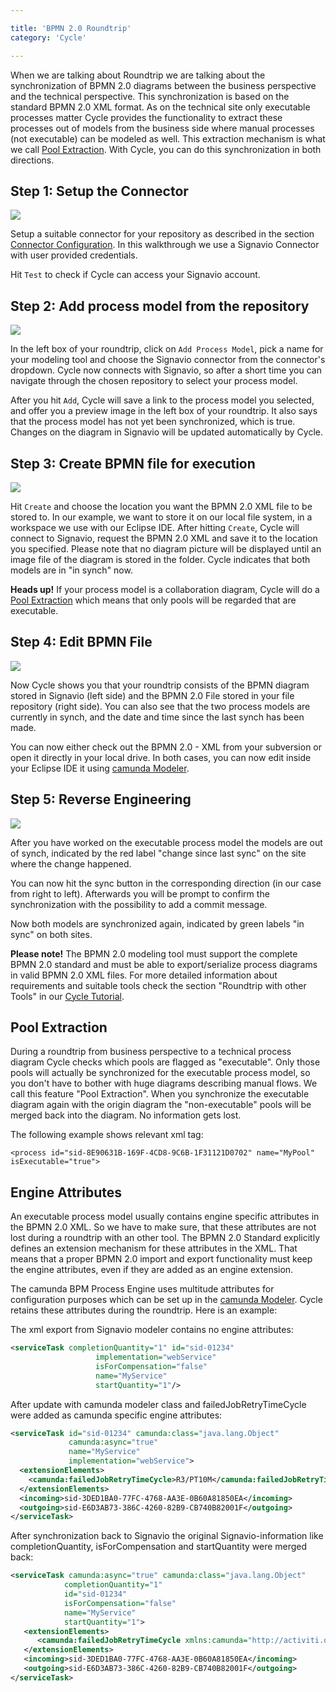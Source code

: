 ```yaml
---

title: 'BPMN 2.0 Roundtrip'
category: 'Cycle'

---
```


When we are talking about Roundtrip we are talking about the synchronization of BPMN 2.0 diagrams between the business perspective and the technical perspective. This synchronization is based on the standard BPMN 2.0 XML format. As on the technical site only executable processes matter Cycle provides the functionality to extract these processes out of models from the business side where manual processes (not executable) can be modeled as well. This extraction mechanism is what we call [Pool Extraction](ref:#cycle-bpmn-20-roundtrip-pool-extraction). With Cycle, you can do this synchronization in both directions. 

## Step 1: Setup the Connector

<div class="row">
  <div class="col-xs-6 col-sm-6 col-md-3">
    <img data-img-thumb src="ref:asset:/assets/img/cycle/cycle-signavio-connector.png" />
  </div>
  <div class="col-xs-6 col-sm-6 col-md-9">
    <p>
      Setup a suitable connector for your repository as described in the section <a href="ref:#cycle-connector-configuration">Connector Configuration</a>.
      In this walkthrough we use a Signavio Connector with user provided credentials.</p>
    <p> Hit <code>Test</code> to check if Cycle can access your Signavio account.</p>
  </div>
</div>

## Step 2: Add process model from the repository

<div class="row">
  <div class="col-xs-6 col-sm-6 col-md-3">
    <img data-img-thumb src="ref:asset:/assets/img/cycle/signavio-choose-model.png" />
  </div>
  <div class="col-xs-6 col-sm-6 col-md-9">
     <p>In the left box of your roundtrip, click on <code>Add Process Model</code>, pick a name for your modeling tool and choose the Signavio connector from the connector's dropdown. Cycle now connects with Signavio, so after a short time you can navigate through the chosen repository to select your process model.</p>
     <p>After you hit <code>Add</code>, Cycle will save a link to the process model you selected, and offer you a preview image in the left box of your roundtrip. It also says that the process model has not yet been synchronized, which is true. Changes on the diagram in Signavio will be updated automatically by Cycle.</p>
  </div>
</div>

## Step 3: Create BPMN file for execution

<div class="row">
  <div class="col-xs-6 col-sm-6 col-md-3">
    <img data-img-thumb src="ref:asset:/assets/img/cycle/cycle-create-executable.png" />
  </div>
  <div class="col-xs-6 col-sm-6 col-md-9">
    <p>Hit <code>Create</code> and choose the location you want the BPMN 2.0 XML file to be stored to. In our example, we want to store it on our local file system, in a workspace we use with our Eclipse IDE. After hitting <code>Create</code>, Cycle will connect to Signavio, request the BPMN 2.0 XML and save it to the location you specified. Please note that no diagram picture will be displayed until an image file of the diagram is stored in the folder. Cycle indicates that both models are in "in synch" now.</p>
    <p><b>Heads up!</b> If your process model is a collaboration diagram, Cycle will do a <a href="ref:#cycle-bpmn-20-roundtrip-pool-extraction">Pool Extraction</a> which means that only pools will be regarded that are executable.</p>
  </div>
</div>

## Step 4: Edit BPMN File

<div class="row">
  <div class="col-xs-6 col-sm-6 col-md-3">
    <img data-img-thumb src="ref:asset:/assets/img/cycle/signavio-created.png" />
  </div>
  <div class="col-xs-6 col-sm-6 col-md-9">
    <p>Now Cycle shows you that your roundtrip consists of the BPMN diagram stored in Signavio (left side) and the BPMN 2.0 File stored in your file repository (right side). You can also see that the two process models are currently in synch, and the date and time since the last synch has been made.</p>
    <p>You can now either check out the BPMN 2.0 - XML from your subversion or open it directly in your local drive. In both cases, you can now edit inside your Eclipse IDE it using <a href="http://www.camunda.org/design/modeler.html">camunda Modeler</a>.</p>      
  </div>
</div>

## Step 5: Reverse Engineering

<div class="row">
  <div class="col-xs-6 col-sm-6 col-md-3">
    <img data-img-thumb src="ref:asset:/assets/img/cycle/cycle-reverse.png" />
  </div>
  <div class="col-xs-6 col-sm-6 col-md-9">
    <p>After you have worked on the executable process model the models are out of synch, indicated by the red label "change since last sync" on the site where the change happened.</p>
    <p>You can now hit the sync button in the corresponding direction (in our case from right to left). Afterwards you will be prompt to confirm the synchronization with the possibility to add a commit message.</p>
    <p>Now both models are synchronized again, indicated by green labels "in sync" on both sites.</p> 
  </div>
</div>

<div class="alert alert-warning">
  <strong>Please note!</strong> The BPMN 2.0 modeling tool must support the complete BPMN 2.0 standard and must be able to export/serialize process diagrams in valid BPMN 2.0 XML files. For more detailed information about requirements and suitable tools check the section &quot;Roundtrip with other Tools&quot; in our <a href="http://camunda.org/bpmn/cycle-tutorial.html">Cycle Tutorial</a>.
</div>

## Pool Extraction

During a roundtrip from business perspective to a technical process diagram Cycle checks which pools are flagged as "executable". Only those pools will actually be synchronized for the executable process model, so you don't have to bother with huge diagrams describing manual flows. We call this feature "Pool Extraction". 
When you synchronize the executable diagram again with the origin diagram the "non-executable" pools will be merged back into the diagram. No information gets lost. 

The following example shows relevant xml tag:

```
<process id="sid-8E90631B-169F-4CD8-9C6B-1F31121D0702" name="MyPool" isExecutable="true">
```

## Engine Attributes

An executable process model usually contains engine specific attributes in the BPMN 2.0 XML. So we have to make sure, that these attributes are not lost during a roundtrip with an other tool. The BPMN 2.0 Standard explicitly defines an extension mechanism for these attributes in the XML. That means that a proper BPMN 2.0 import and export functionality must keep the engine attributes, even if they are added as an engine extension. 

The camunda BPM Process Engine uses multitude attributes for configuration purposes which can be set up in the <a href="http://www.camunda.org/design/modeler.html">camunda Modeler</a>. Cycle retains these attributes during the roundtrip. Here is an example:

The xml export from Signavio modeler contains no engine attributes:

```xml
<serviceTask completionQuantity="1" id="sid-01234"
                   implementation="webService"
                   isForCompensation="false"
                   name="MyService"
                   startQuantity="1"/>
```

 After update with camunda modeler class and failedJobRetryTimeCycle were added as camunda specific engine attributes:

```xml
<serviceTask id="sid-01234" camunda:class="java.lang.Object"
             camunda:async="true"
             name="MyService" 
             implementation="webService">
  <extensionElements>
    <camunda:failedJobRetryTimeCycle>R3/PT10M</camunda:failedJobRetryTimeCycle>
  </extensionElements>
  <incoming>sid-3DED1BA0-77FC-4768-AA3E-0B60A81850EA</incoming>
  <outgoing>sid-E6D3AB73-386C-4260-82B9-CB740B82001F</outgoing>
</serviceTask>
```             

After synchronization back to Signavio the original Signavio-information like completionQuantity, isForCompensation and startQuantity were merged back:

```xml
<serviceTask camunda:async="true" camunda:class="java.lang.Object"
            completionQuantity="1" 
            id="sid-01234" 
            isForCompensation="false" 
            name="MyService" 
            startQuantity="1">
   <extensionElements>
      <camunda:failedJobRetryTimeCycle xmlns:camunda="http://activiti.org/bpmn">R3/PT10M</camunda:failedJobRetryTimeCycle>
   </extensionElements>
   <incoming>sid-3DED1BA0-77FC-4768-AA3E-0B60A81850EA</incoming>
   <outgoing>sid-E6D3AB73-386C-4260-82B9-CB740B82001F</outgoing>
</serviceTask>
```
